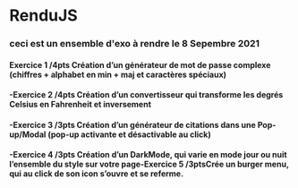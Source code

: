 # RenduJS

### ceci est un ensemble d'exo à rendre le 8 Sepembre 2021

#### Exercice 1 /4pts Création d’un générateur de mot de passe complexe (chiffres + alphabet en min + maj et caractères spéciaux)

#### -Exercice 2 /4pts Création d’un convertisseur qui transforme les degrés Celsius en Fahrenheit et inversement

#### -Exercice 3 /3pts Création d’un générateur de citations dans une Pop-up/Modal (pop-up activante et désactivable au click)

#### -Exercice 4 /3pts Création d’un DarkMode, qui varie en mode jour ou nuit l’ensemble du style sur votre page-Exercice 5 /3ptsCrée un burger menu, qui au click de son icon s’ouvre et se referme. 